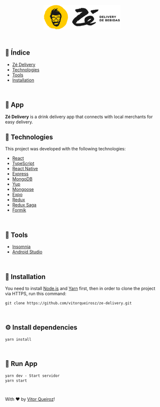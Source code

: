  
 <p align="center">
  <img src="https://github.com/vitorqueirosz/ze-delivery/blob/master/app/src/assets/banner.png?raw=true" heigth="20%" width="50%">
</p>
<br />

 ## 📍 Índice
 
 - [Zé Delivery](#-app)
 - [Technologies](#-technologies)
 - [Tools](#-tools)
 - [Installation](#-installation)
 
<br />

## 📝 App
 __Zé Delivery__ is a drink delivery app that connects with local merchants for easy delivery.
</br>

## 🚀 Technologies
This project was developed with the following technologies:

- [React](https://github.com/facebook/react)
- [TypeScript](https://github.com/Microsoft/TypeScript)
- [React Native](https://github.com/facebook/react-native)
- [Express](https://github.com/expressjs/express)
- [MongoDB](https://www.mongodb.com)
- [Yup](https://github.com/jquense/yup#install)
- [Mongoose](https://mongoosejs.com)
- [Expo](https://expo.io)
- [Redux](https://redux.js.org)
- [Redux Saga](https://redux-saga.js.org)
- [Formik](https://formik.org/docs/api/formik)
</br>

## 🔨 Tools
- [Insomnia](https://insomnia.rest)
- [Android Studio](https://developer.android.com/studio)
</br>

## 👷 Installation
You need to install [Node.js](https://nodejs.org/en/) and [Yarn](https://yarnpkg.com) first, then in order to clone the project via HTTPS, run this command:

    git clone https://github.com/vitorqueirosz/ze-delivery.git
</br>

## ⚙️ Install dependencies
    yarn install
</br>

## 📱 Run App

    yarn dev - Start servidor
    yarn start
</br>

With ♥ by [Vitor Queiroz](https://www.linkedin.com/in/vitor-queiroz-4b32131a3/)!
